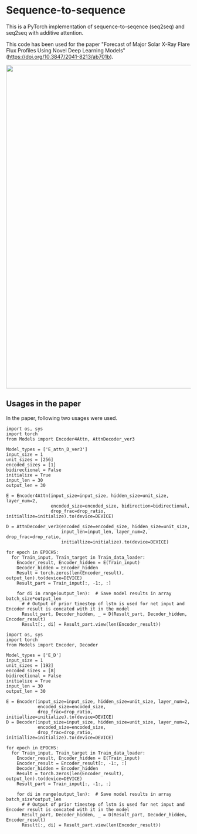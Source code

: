 # Sequence-to-sequence

This is a PyTorch implementation of sequence-to-seqence (seq2seq) and seq2seq with additive attention.

This code has been used for the paper "Forecast of Major Solar X-Ray Flare Flux Profiles Using Novel Deep Learning Models" (https://doi.org/10.3847/2041-8213/ab701b).

<img src="https://user-images.githubusercontent.com/48608835/130018992-fd295386-a109-4814-8a92-c54c13b234b9.png" width=880px>

## Usages in the paper
In the paper, following two usages were used.

```
import os, sys
import torch
from Models import Encoder4Attn, AttnDecoder_ver3
    
Model_types = ['E_attn_D_ver3']
input_size = 1
unit_sizes = [256]
encoded_sizes = [1]
bidirectional = False
initialize = True
input_len = 30
output_len = 30

E = Encoder4Attn(input_size=input_size, hidden_size=unit_size, layer_num=2,
                 encoded_size=encoded_size, bidirection=bidirectional,
                 drop_frac=drop_ratio, initiallize=initialize).to(device=DEVICE)
                 
D = AttnDecoder_ver3(encoded_size=encoded_size, hidden_size=unit_size,
                     input_len=input_len, layer_num=2, drop_frac=drop_ratio,
                     initiallize=initialize).to(device=DEVICE)
                     
for epoch in EPOCHS:
  for Train_input, Train_target in Train_data_loader:  
    Encoder_result, Encoder_hidden = E(Train_input)
    Decoder_hidden = Encoder_hidden
    Result = torch.zeros(len(Encoder_result), output_len).to(device=DEVICE)
    Result_part = Train_input[:, -1:, :]
    
    for di in range(output_len):  # Save model results in array batch_size*output_len
      # # Output of prior timestep of lstm is used for net input and Encoder result is concated with it in the model
      Result_part, Decoder_hidden, _ = D(Result_part, Decoder_hidden, Encoder_result)
      Result[:, di] = Result_part.view(len(Encoder_result))
```


```
import os, sys
import torch
from Models import Encoder, Decoder

Model_types = ['E_D']
input_size = 1
unit_sizes = [192]
encoded_sizes = [8]
bidirectional = False
initialize = True
input_len = 30
output_len = 30

E = Encoder(input_size=input_size, hidden_size=unit_size, layer_num=2,
            encoded_size=encoded_size,
            drop_frac=drop_ratio, initiallize=initialize).to(device=DEVICE)
D = Decoder(input_size=input_size, hidden_size=unit_size, layer_num=2,
            encoded_size=encoded_size,
            drop_frac=drop_ratio, initiallize=initialize).to(device=DEVICE)
                     
for epoch in EPOCHS:
  for Train_input, Train_target in Train_data_loader:  
    Encoder_result, Encoder_hidden = E(Train_input)
    Encoder_result = Encoder_result[:, -1:, :]
    Decoder_hidden = Encoder_hidden
    Result = torch.zeros(len(Encoder_result), output_len).to(device=DEVICE)
    Result_part = Train_input[:, -1:, :]
    
    for di in range(output_len):  # Save model results in array batch_size*output_len
      # # Output of prior timestep of lstm is used for net input and Encoder result is concated with it in the model
      Result_part, Decoder_hidden, _ = D(Result_part, Decoder_hidden, Encoder_result)
      Result[:, di] = Result_part.view(len(Encoder_result))
```
